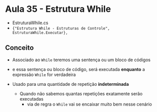 # Aula 35 - Estrutura While

* EstruturaWhile.cs
* `{"Estrutura While - Estruturas de Controle", EstruturaWhile.Executar},`

## Conceito

* Associado ao `While` teremos uma sentença ou um  bloco de códigos
* e essa sentença ou bloco de código, será executada **enquanto** a expressão `While` for verdadeira

* Usado para uma quantidade de repetição **indeterminada**
  * Quando não sabemos quantas repetições exatamente serão executadas
    * via de regra o `While` vai se encaixar muito bem nesse cenário
